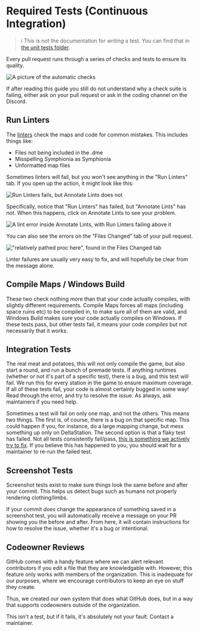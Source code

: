 # Required Tests (Continuous Integration)

> ℹ️ This is not the documentation for *writing* a test. You can find that in [the unit tests folder](../../code/modules/unit_tests/README.md).

Every pull request runs through a series of checks and tests to ensure its quality.

![A picture of the automatic checks](https://user-images.githubusercontent.com/35135081/192867761-0edfe4e2-399c-4dc1-824e-ca042f8bbe4b.png)

If after reading this guide you still do not understand why a check suite is failing, either ask on your pull request or ask in the coding channel on the Discord.

## Run Linters

The [linters](https://en.wikipedia.org/wiki/Lint_(software)) check the maps and code for common mistakes. This includes things like:

- Files not being included in the .dme
- Misspelling Symphionia as Symphionia
- Unformatted map files

Sometimes linters will fail, but you won't see anything in the "Run Linters" tab. If you open up the action, it might look like this:

![Run Linters fails, but Annotate Lints does not](https://user-images.githubusercontent.com/35135081/192870304-f848d576-5bcd-41bf-9514-362e2972a401.png)

Specifically, notice that "Run Linters" has failed, but "Annotate Lints" has not. When this happens, click on Annotate Lints to see your problem.

![A lint error inside Annotate Lints, with Run Linters failing above it](https://user-images.githubusercontent.com/35135081/192870602-96dc6bcb-c24d-4d14-9f8c-6a40c93bcdb1.png)

You can also see the errors on the "Files Changed" tab of your pull request.

!["relatively pathed proc here", found in the Files Changed tab](https://user-images.githubusercontent.com/35135081/192870833-d2020500-3fcb-466f-9586-395df44c4095.png)

Linter failures are usually very easy to fix, and will hopefully be clear from the message alone.

## Compile Maps / Windows Build

These two check nothing more than that your code actually compiles, with slightly different requirements. Compile Maps forces all maps (including space ruins etc) to be compiled in, to make sure all of them are valid, and Windows Build makes sure your code actually compiles on Windows. If these tests pass, but other tests fail, it means your code *compiles* but not necessarily that it *works*.

## Integration Tests

The real meat and potatoes, this will not only compile the game, but also start a round, and run a bunch of premade tests. If anything runtimes (whether or not it's part of a specific test), there is a bug, and this test will fail. We run this for every station in the game to ensure maximum coverage. If all of these tests fail, your code is almost certainly bugged in some way! Read through the error, and try to resolve the issue. As always, ask maintainers if you need help.

Sometimes a test will fail on only one map, and not the others. This means two things. The first is, of course, there is a bug on that specific map. This could happen if you, for instance, do a large mapping change, but mess something up only on DeltaStation. The second option is that a flaky test has failed. Not all tests consistently fail/pass, [this is something we actively try to fix](https://github.com/tgstation/tgstation/issues?q=is%3Aopen%20is%3Aissue%20project%3Atgstation%2Ftgstation%2F19). If you believe this has happened to you, you should wait for a maintainer to re-run the failed test.

## Screenshot Tests

Screenshot tests exist to make sure things look the same before and after your commit. This helps us detect bugs such as humans not properly rendering clothing/limbs.

If your commit *does* change the appearance of something saved in a screenshot test, you will automatically receive a message on your PR showing you the before and after. From here, it will contain instructions for how to resolve the issue, whether it's a bug or intentional.

## Codeowner Reviews

GitHub comes with a handy feature where we can alert relevant contributors if you edit a file that they are knowledgable with. However, this feature only works with members of the organization. This is inadequate for our purposes, where we encourage contributors to keep an eye on stuff they create.

Thus, we created our own system that does what GitHub does, but in a way that supports codeowners outside of the organization.

This isn't a test, but if it fails, it's absolutely not your fault. Contact a maintainer.
